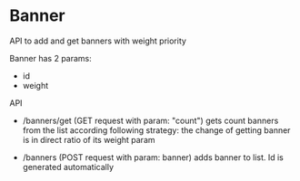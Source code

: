 # Banner
API to add and get banners with weight priority

Banner has 2 params:
  - id
  - weight

API
- /banners/get (GET request with param: "count")
  gets count banners from the list according following strategy: the change of getting banner is in direct ratio of its weight param

- /banners (POST request with param: banner)
  adds banner to list. Id is generated automatically
